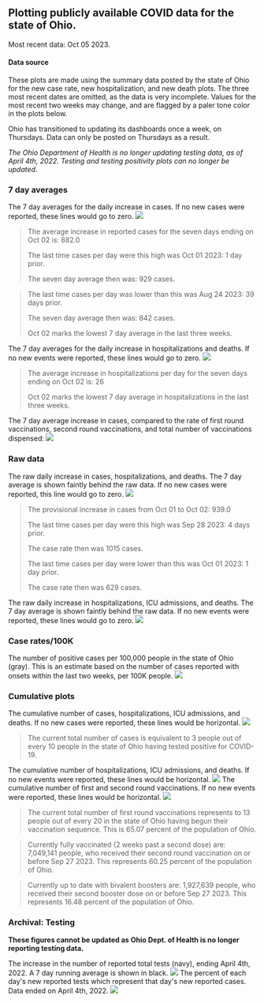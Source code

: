## Plotting publicly available COVID data for the state of Ohio. 

Most recent data: Oct 05 2023. 

#### Data source
These plots are made using the summary data posted by the state of Ohio for the new case rate,
    new hospitalization, and new death plots. The three most recent dates are omitted, as the data is very incomplete. Values for the most recent two weeks may change, and are flagged by a paler tone color in the plots below. 

Ohio has transitioned to updating its dashboards once a week, on Thursdays. Data can only be posted on Thursdays as a result. 

*The Ohio Department of Health is no longer updating testing data, as of April 4th, 2022. Testing and testing positivity plots can no longer be updated.* 

### 7 day averages
The 7 day averages for the daily increase in cases. If no new cases were reported, these lines would go to zero.
![](7dayaverage_cases.png)

>The average increase in reported cases for the seven days ending on Oct 02 is: 882.0
>
>The last time cases per day were this high was Oct 01 2023: 1 day prior.
>
>The seven day average then was: 929 cases.

>
>The last time cases per day was lower than this was Aug 24 2023: 39 days prior.
>
>The seven day average then was: 842 cases.
>
>Oct 02 marks the lowest 7 day average in the last three weeks.

The 7 day averages for the daily increase in hospitalizations and deaths. If no new events were reported, these lines would go to zero.
![](7dayaverage_hospital.png)

>The average increase in hospitalizations per day for the seven days ending on Oct 02 is: 26
>
>Oct 02 marks the lowest 7 day average in hospitalizations in the last three weeks.

The 7 day average increase in cases, compared to the rate of first round vaccinations, second round vaccinations, and total number of vaccinations dispensed:
![](DailyVaccinationsCases.png)

### Raw data
The raw daily increase in cases, hospitalizations, and deaths. The 7 day average is shown faintly behind the raw data. If no new cases were reported, this line would go to zero.
![](DailyCases.png)

>The provisional increase in cases from Oct 01 to Oct 02: 939.0 
>
>The last time cases per day were this high was Sep 28 2023: 4 days prior. 
>
>The case rate then was 1015 cases.
>
>The last time cases per day were lower than this was Oct 01 2023: 1 day prior. 
>
>The case rate then was 629 cases.

The raw daily increase in hospitalizations, ICU admissions, and deaths. The 7 day average is shown faintly behind the raw data. If no new events were reported, these lines would go to zero.
![](DailyHospitalizations.png)

### Case rates/100K 

The number of positive cases per 100,000 people in the state of Ohio (gray). This is an estimate based on the number of cases reported with onsets within the last two weeks, per 100K people.
![](7dayaverage_rate.png)
### Cumulative plots
The cumulative number of cases, hospitalizations, ICU admissions, and deaths. If no new cases were reported, these lines would be horizontal.
![](Cases.png)

>The current total number of cases is equivalent to 3 people out of every 10 people in the state of Ohio having tested positive for COVID-19.

The cumulative number of hospitalizations, ICU admissions, and deaths. If no new events were reported, these lines would be horizontal.
![](Hospitalizations.png)
The cumulative number of first and second round vaccinations. If no new events were reported, these lines would be horizontal.
![](Vaccinations.png)

>The current total number of first round vaccinations represents to 13 people out of every 20 in the state of Ohio having begun their vaccination sequence.
>This is 65.07 percent of the population of Ohio.

>Currently fully vaccinated (2 weeks past a second dose) are: 7,049,141 people, who received their second round vaccination on or before Sep 27 2023.
>This represents 60.25 percent of the population of Ohio.

>Currently up to date with bivalent boosters are: 1,927,639 people, who received their second booster dose on or before Sep 27 2023.
>This represents 16.48 percent of the population of Ohio.

### Archival: Testing
**These figures cannot be updated as Ohio Dept. of Health is no longer reporting testing data.**

The increase in the number of reported total tests (navy), ending April 4th, 2022. A 7 day running average is shown in black.
![](DailyTests.png)
The percent of each day's new reported tests which represent that day's new reported cases. Data ended on April 4th, 2022.
![](percentpositive_tests.png)


